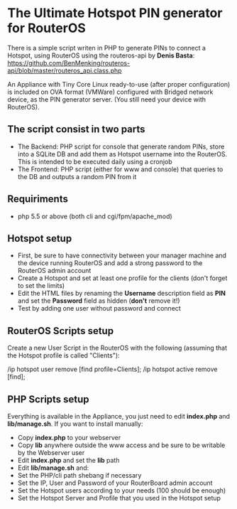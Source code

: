 # The Ultimate Hotspot PIN generator for RouterOS

There is a simple script writen in PHP to generate PINs to connect a Hotspot, using RouterOS using the routeros-api by **Denis Basta**: https://github.com/BenMenking/routeros-api/blob/master/routeros_api.class.php

An Appliance with Tiny Core Linux ready-to-use (after proper configuration) is included on OVA format (VMWare) configured with Bridged network device, as the PIN generator server. (You still need your device with RouterOS).

## The script consist in two parts

* The Backend: PHP script for console that generate random PINs, store into a SQLite DB and add them as Hotspot username into the RouterOS. This is intended to be executed daily using a cronjob
* The Frontend: PHP script (either for www and console) that queries to the DB and outputs a random PIN from it

## Requiriments

* php 5.5 or above (both cli and cgi/fpm/apache_mod)

## Hotspot setup

* First, be sure to have connectivity between your manager machine and the device running RouterOS and add a strong password to the RouterOS admin account
* Create a Hotspot and set at least one profile for the clients (don't forget to set the limits)
* Edit the HTML files by renaming the **Username** description field as **PIN** and set the **Password** field as hidden (**don't** remove it!)
* Test by adding one user without password and connect

## RouterOS Scripts setup

Create a new User Script in the RouterOS with the following (assuming that the Hotspot profile is called "Clients"):

/ip hotspot user remove [find profile=Clients];
/ip hotspot active remove [find];

## PHP Scripts setup

Everything is available in the Appliance, you just need to edit **index.php** and **lib/manage.sh**. If you want to install manually:

* Copy **index.php** to your webserver
* Copy **lib** anywhere outside the www access and be sure to be writable by the Webserver user
* Edit **index.php** and set the **lib** path
* Edit **lib/manage.sh** and:
 * Set the PHP/cli path shebang if necessary
 * Set the IP, User and Password of your RouterBoard admin account
 * Set the Hotspot users according to your needs (100 should be enough)
 * Set the Hotspot Server and Profile that you used in the Hotspot setup
